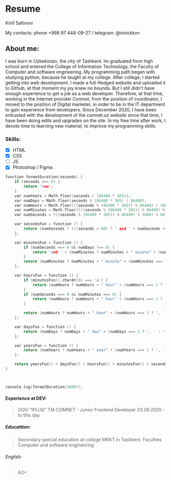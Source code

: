 <h1>Resume</h1>

Kirill Safonov

Му contacts: phone +998 97 444-09-27 / telegram: @xinickkxn

<h2>About me:</h2>
I was born in Uzbekistan, the city of Tashkent. Im graduated from high school and entered the College of Information Technology, the Faculty of Computer and software engineering.
My programming path began with studying python, because he taught at my college. After college, I started getting into web development. I made a full-fledged website and uploaded it to Github, at that moment my joy knew no bounds. But I still didn't have enough experience to get a job as a web developer. Therefore, at that time, working in the Internet provider Comnet, from the position of coordinator, I moved to the position of Digital marketer, in order to be in the IT department to gain experience from developers. Since December 2020, I have been entrusted with the development of the comnet.uz website since that time, I have been doing edits and upgrades on the site. In my free time after work, I devote time to learning new material, to improve my programming skills. 

<h3>Skills:</h3>

- [x] HTML
- [x] CSS
- [ ] JS
- [x] Photoshop / Figma

```c
function formatDuration(seconds) {
    if (seconds === 0) {
        return 'now';
    }
    var numYears = Math.floor(seconds / (86400 * 365));
    var numDays = Math.floor(seconds % (86400 * 365) / 86400);
    var numHours = Math.floor(((seconds % (86400 * 365)) % 86400) / 3600);
    var numMinutes = Math.floor((((seconds % (86400 * 365)) % 86400) % 3600) / 60);
    var numSeconds = (((seconds % (86400 * 365)) % 86400) % 3600) % 60;

    var secondsFun = function () {
        return (numSeconds ? (((seconds > 60) ? ' and ' + numSeconds + " second" : +numSeconds + " second") + (numSeconds === 1 ? '' : 's')) : '');
    };

    var minutesFun = function () {
        if (numSeconds === 0 && numDays !== 0) {
            return 'and ' + (numMinutes ? numMinutes + " minute" + (numMinutes === 1 ? '' : 's') : '');
        }
        return (numMinutes ? numMinutes + " minute" + (numMinutes === 1 ? '' : 's') : '');
    };

    var hoursFun = function () {
        if (minutesFun().charAt(0) === 'a') {
            return (numHours ? numHours + " hour" + (numHours === 1 ? ' ' : 's ') : '');
        }
        if (numSeconds === 0 && numMinutes === 0) {
            return (numHours ? numHours + " hour" + (numHours === 1 ? '' : 's') : '');
        }

        return (numHours ? numHours + " hour" + (numHours === 1 ? ', ' : 's, ') : '');
    };

    var daysFun = function () {
        return (numDays ? numDays + " day" + (numDays === 1 ? ', ' : 's, ') : '');
    };

    var yearsFun = function () {
        return (numYears ? numYears + " year" + (numYears === 1 ? ', ' : 's, ') : '');
    };

    return yearsFun() + daysFun() + hoursFun() + minutesFun() + secondsFun();
}



console.log(formatDuration(3600));
```


<h4>Experience at DEV:</h4>

> OOO "IPLUS" TM COMNET - Junior Frontend Developer  03.09.2020 - to this day

<h5>Educattion:</h5>
  
> Secondary special education at college MKKT in Tashkent. Faculties Computer and software engineering

<h6>English:</h6>

> A2+